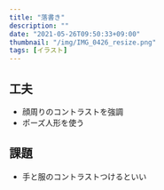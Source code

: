 ```yaml
---
title: "落書き"
description: ""
date: "2021-05-26T09:50:33+09:00"
thumbnail: "/img/IMG_0426_resize.png"
tags: [イラスト]
---
```

## 工夫
- 顔周りのコントラストを強調
- ポーズ人形を使う

## 課題
- 手と服のコントラストつけるといい
